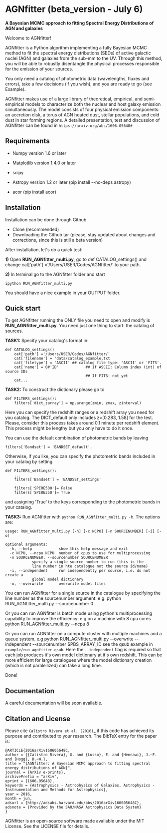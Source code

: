 AGNfitter (beta_version - July 6)
========
**A Bayesian MCMC approach to fitting Spectral Energy Distributions of AGN and galaxies**

Welcome to AGNfitter! 

AGNfitter is a Python algorithm implementing a fully Bayesian MCMC method to fit the spectral energy distributions (SEDs) of active galactic nuclei (AGN) and galaxies from the sub-mm to the UV.
Through this method, you will be able to robustly disentangle the physical processes responsible for the emission of your sources.

You only need a catalog of photometric data (wavelengths, fluxes and errors), take a few decisions (if you wish), and you are ready to go (see Example).

AGNfitter makes use of a large library of theoretical, empirical, and semi-empirical models to characterize both the nuclear and host galaxy emission simultaneously. The model consists of four physical emission components: an accretion disk, a torus of AGN heated dust, stellar populations, and cold dust in star forming regions.  A detailed presentation, test and discussion of AGNfitter can be found in `https://arxiv.org/abs/1606.05648#`

Requirements
-------------

* Numpy version 1.6 or later
* Matplotlib version 1.4.0 or later
* scipy

* Astropy version 1.2 or later (pip install --no-deps astropy)
* acor (pip install acor)

Installation
----------------

Installation can be done through Github
* Clone (recommended) 
* Downloading the Github tar (please, stay updated about changes and corrections, since this is still a beta version)

After installation, let's do a quick test:

**1)** Open **RUN_AGNfitter_multi.py**, go to def CATALOG_settings() and 
    change cat['path'] ='/Users/USER/Codes/AGNfitter/' to your path.
    
    
**2)** In terminal go to the AGNfitter folder and start

    ipython RUN_AGNfitter_multi.py
    
You should have a nice example in your OUTPUT folder.

Quick start
------------


To get AGNfitter running the ONLY file you need to open and modify is  **RUN_AGNfitter_multi.py**.
You need just one thing to start: the catalog of sources.

**TASK1:** Specify your catalog's format in:

    def CATALOG_settings()
        cat['path'] ='/Users/USER/Codes/AGNfitter/'
        cat['filename'] = 'data/catalog_example.txt
        cat['filetype'] = 'ASCII' ## catalog file type: 'ASCII' or 'FITS'. 
        cat['name'] = 0#'ID'            ## If ASCII: Column index (int) of source IDs
                                        ## If FITS: not yet
        cat...

**TASK2:** To construct the dictionary  please go to

    def FILTERS_settings():
        filters['dict_zarray'] = np.arange(zmin, zmax, zinterval)

Here you can specify the redshift ranges or a redshift array you need for you catalog.
The DICT_default only includes z=[0.283, 1.58] for the test. 
Please, consider this process takes around 0.1 minute per redshift element.
This process might be lengthy but you only have to do it once.

You can use the default combination of photometric bands by leaving

	filters['Bandset'] = 'BANDSET_default'.

Otherwise, if you like, you can specify the photometric bands included in your catalog by setting 

    def FILTERS_settings():
        ...
        filters['Bandset'] = 'BANDSET_settings' 
        
        filters['SPIRE500']= False
        filters['SPIRE350']= True        

and assigning 'True' to the keys corresponding to the photometric bands in your catalog.
    
    
**TASK3:** Run AGNfitter with `python RUN_AGNfitter_multi.py -h`. The options are:

    usage: RUN_AGNfitter_multi.py [-h] [-c NCPU] [-n SOURCENUMBER] [-i] [-o]

    optional arguments:
      -h, --help            show this help message and exit
      -c NCPU, --ncpu NCPU  number of cpus to use for multiprocessing
      -n SOURCENUMBER, --sourcenumber SOURCENUMBER
			    specify a single source number to run (this is the
			    line number in hte catalogue not the source id/name)
      -i, --independent     run independently per source, i.e. do not create a
			    global model dictionary
      -o, --overwrite       overwrite model files


You can run AGNfitter for a single source in the catalogue by specifying the line number as the sourcenumber argument: e.g.
    python RUN_AGNfitter_multi.py --sourcenumber 0

Or you can run AGNfitter is batch mode using python's multiprocessing capability to improve the efficiency: e.g on a machine with 8 cpu cores
    python RUN_AGNfitter_multi.py --ncpu 8
    
Or you can run AGNfitter on a compute cluster with multiple machines and a queue system. e.g 
    python RUN_AGNfitter_multi.py --overwrite --independent --sourcenumber $PBS_ARRAY_ID
see the qsub example in `example/run_agnfitter.qsub`. Here the `--independent` flag is required so that each job produces it's own model dictionary at it's own redshift. This can be more efficient for large catalogues where the model dictionary creation (which is not paralellized) can take a long time.

Done!

Documentation
----------------
A careful documentation will be soon available.

Citation and License
----------------
Please cite `Calistro Rivera et al. (2016)`_ if this code has achieved its purpose and contributed to your
research. 
The BibTeX entry for the paper is:

    @ARTICLE{2016arXiv160605648C,
    author = {{Calistro Rivera}, G. and {Lusso}, E. and {Hennawi}, J.~F. and {Hogg}, D.~W.},
    title = "{AGNfitter: A Bayesian MCMC approach to fitting spectral energy distributions of AGN}",
    journal = {ArXiv e-prints},
    archivePrefix = "arXiv",
    eprint = {1606.05648},
    keywords = {Astrophysics - Astrophysics of Galaxies, Astrophysics - Instrumentation and Methods for Astrophysics},
    year = 2016,
    month = jun,
    adsurl = {http://adsabs.harvard.edu/abs/2016arXiv160605648C},
    adsnote = {Provided by the SAO/NASA Astrophysics Data System}
    }



AGNfitter is an open-source software made available under the MIT License. See
the LICENSE file for details.
